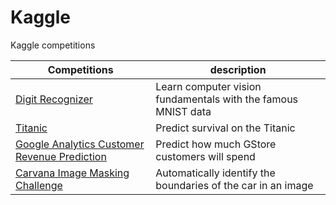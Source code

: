 Kaggle
======
Kaggle competitions

Competitions | description |
--- | ---
[Digit Recognizer](Digit_Recognizer) | Learn computer vision fundamentals with the famous MNIST data
[Titanic](Titanic) | Predict survival on the Titanic
[Google Analytics Customer Revenue Prediction](GACRP) | Predict how much GStore customers will spend
[Carvana Image Masking Challenge](KCarvana_Image_Masking_Challenge) | Automatically identify the boundaries of the car in an image
